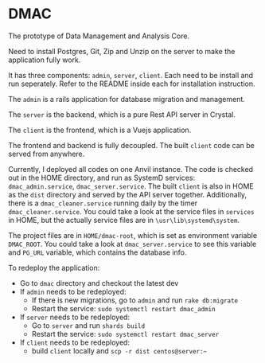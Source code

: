 # DMAC
The prototype of Data Management and Analysis Core.
  
Need to install Postgres, Git, Zip and Unzip on the server to make the application fully work.

It has three components: `admin`, `server`, `client`. Each need to be install and run seperately. Refer to the README inside each for installation instruction.


The `admin` is a rails application for database migration and management.

The `server` is the backend, which is a pure Rest API server in Crystal.

The `client` is the frontend, which is a Vuejs application.

The frontend and backend is fully decoupled. The built `client` code can be served from anywhere.

Currently, I deployed all codes on one Anvil instance. The code is checked out in the HOME directory, and run as SystemD services: `dmac_admin.service`, `dmac_server.service`. The built `client` is also in HOME as the `dist` directory and served by the API server together. Additionally, there is a `dmac_cleaner.service` running daily by the timer `dmac_cleaner.service`. You could take a look at the service files in `services` in HOME, but the actually service files are in `\usr\lib\systemd\system`.

The project files are in `HOME/dmac-root`, which is set as environment variable `DMAC_ROOT`. You could take a look at `dmac_server.service` to see this variable and `PG_URL` variable, which contains the database info.

To redeploy the application:
* Go to `dmac` directory and checkout the latest dev
* If `admin` needs to be redeployed:
  - If there is new migrations, go to `admin` and run `rake db:migrate`
  - Restart the service: `sudo systemctl restart dmac_admin`
* If `server` needs to be redeployed:
  - Go to `server` and run `shards build`
  - Restart the service: `sudo systemctl restart dmac_server`
* If `client` needs to be redeployed:
  - build `client` locally and `scp -r dist centos@server:~`
